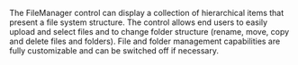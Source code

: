 The FileManager control can display a collection of hierarchical items that present a file system structure. The control allows end users to easily upload and select files and to change folder structure (rename, move, copy and delete files and folders). File and folder management capabilities are fully customizable and can be switched off if necessary.